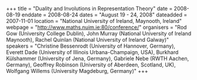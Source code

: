 +++
title = "Duality and Involutions in Representation Theory"
date = 2008-08-19
enddate = 2008-08-24
dates = "August 19 - 24, 2008"
dateadded = 2007-11-01
location = "National University of Ireland, Maynooth, Ireland"
webpage = "http://www.maths.nuim.ie:80/conference/"
organisers = "Rod Gow (University College Dublin), John Murray (National University of Ireland Maynooth), Rachel Quinlan (National University of Ireland Galway)"
speakers = "Christine Bessenrodt (University of Hannover, Germany), Everett Dade (University of Illinois Urbana-Champaign, USA), Burkhard Külshammer (University of Jena, Germany), Gabriele Nebe (RWTH Aachen, Germany), Geoffrey Robinson (University of Aberdeen, Scotland, UK), Wolfgang Willems (University Magdeburg, Germany)"
+++
